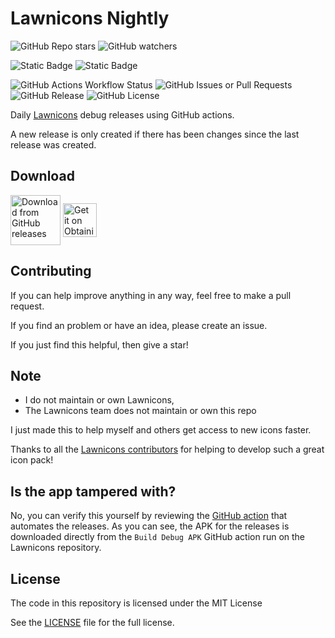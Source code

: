 # Lawnicons Nightly

![GitHub Repo stars](https://img.shields.io/github/stars/Hamster45105/lawnicons-nightly)
![GitHub watchers](https://img.shields.io/github/watchers/Hamster45105/lawnicons-nightly)

![Static Badge](https://img.shields.io/badge/GitHub%20Actions%20-8A2BE2?style=for-the-badge&logo=github&color=000000)
![Static Badge](https://img.shields.io/badge/Depandabot-8A2BE2?style=for-the-badge&logo=dependabot&color=2093c3)


![GitHub Actions Workflow Status](https://img.shields.io/github/actions/workflow/status/Hamster45105/lawnicons-nightly/daily_release.yml?branch=main&label=daily%20release)
![GitHub Issues or Pull Requests](https://img.shields.io/github/issues/Hamster45105/lawnicons-nightly)
![GitHub Release](https://img.shields.io/github/v/release/Hamster45105/lawnicons-nightly?display_name=tag&label=latest%20release)
![GitHub License](https://img.shields.io/github/license/Hamster45105/lawnicons-nightly)


Daily [Lawnicons](https://github.com/LawnchairLauncher/lawnicons/) debug releases using GitHub actions.

A new release is only created if there has been changes since the last release was created.

## Download

<a href="https://github.com/Hamster45105/lawnicons-nightly/releases">
<img src="https://user-images.githubusercontent.com/69304392/148696068-0cfea65d-b18f-4685-82b5-329a330b1c0d.png"
alt="Download from GitHub releases" align="center" height="80" /></a>

<a href="https://apps.obtainium.imranr.dev/redirect?r=obtainium://add/https://github.com/Hamster45105/lawnicons-nightly/">
<img src="https://github.com/ImranR98/Obtainium/blob/main/assets/graphics/badge_obtainium.png"
alt="Get it on Obtainium" align="center" height="54" /></a>

## Contributing
If you can help improve anything in any way, feel free to make a pull request.

If you find an problem or have an idea, please create an issue. 

If you just find this helpful, then give a star!

## Note
- I do not maintain or own Lawnicons,
- The Lawnicons team does not maintain or own this repo

I just made this to help myself and others get access to new icons faster.

Thanks to all the [Lawnicons contributors](https://github.com/LawnchairLauncher/lawnicons/graphs/contributors) for helping to develop such a great icon pack!

## Is the app tampered with?
No, you can verify this yourself by reviewing the [GitHub action](/.github/workflows/daily_release.yml) that automates the releases. As you can see, the APK for the releases is downloaded directly from the `Build Debug APK` GitHub action run on the Lawnicons repository.

## License
The code in this repository is licensed under the MIT License

See the [LICENSE](LICENSE) file for the full license.